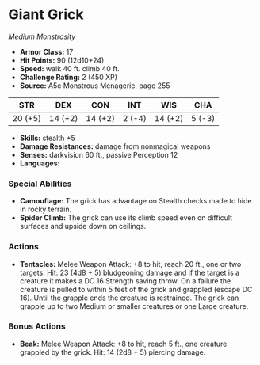 # Giant Grick

*Medium* *Monstrosity*

- **Armor Class:** 17
- **Hit Points:** 90 (12d10+24)
- **Speed:** walk 40 ft. climb 40 ft.
- **Challenge Rating:** 2 (450 XP)
- **Source:** A5e Monstrous Menagerie, page 255

| STR | DEX | CON | INT | WIS | CHA |
| --- | --- | --- | --- | --- | --- |
| 20 (+5) | 14 (+2) | 14 (+2) | 2 (-4) | 14 (+2) | 5 (-3) |

- **Skills:** stealth +5
- **Damage Resistances:** damage from nonmagical weapons
- **Senses:** darkvision 60 ft., passive Perception 12
- **Languages:** 

### Special Abilities

- **Camouflage:** The grick has advantage on Stealth checks made to hide in rocky terrain.
- **Spider Climb:** The grick can use its climb speed even on difficult surfaces and upside down on ceilings.

### Actions

- **Tentacles:** Melee Weapon Attack: +8 to hit, reach 20 ft., one or two targets. Hit: 23 (4d8 + 5) bludgeoning damage  and if the target is a creature it makes a DC 16 Strength saving throw. On a failure  the creature is pulled to within 5 feet of the grick and grappled (escape DC 16). Until the grapple ends  the creature is restrained. The grick can grapple up to two Medium or smaller creatures or one Large creature.

### Bonus Actions

- **Beak:** Melee Weapon Attack: +8 to hit, reach 5 ft., one creature grappled by the grick. Hit: 14 (2d8 + 5) piercing damage.



